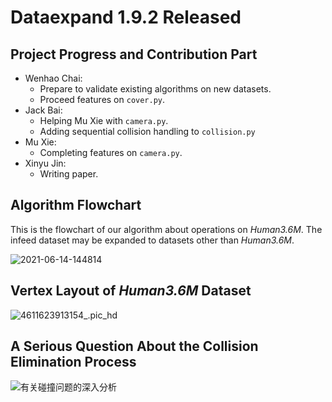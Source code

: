 # Dataexpand 1.9.2 Released

## Project Progress and Contribution Part

-   Wenhao Chai: 
    -   Prepare to validate existing algorithms on new datasets.
    -   Proceed features on `cover.py`.
-   Jack Bai: 
    -   Helping Mu Xie with `camera.py`.
    -   Adding sequential collision handling to `collision.py`
-   Mu Xie:
    -   Completing features on `camera.py`.
-   Xinyu Jin:
    -   Writing paper.



## Algorithm Flowchart

This is the flowchart of our algorithm about operations on *Human3.6M*. The infeed dataset may be expanded to datasets other than *Human3.6M*.

![2021-06-14-144814](http://jacklovespictures.oss-cn-beijing.aliyuncs.com/2021-06-15-021149.png)

## Vertex Layout of *Human3.6M* Dataset

![4611623913154_.pic_hd](http://jacklovespictures.oss-cn-beijing.aliyuncs.com/2021-06-17-082747.png)

## A Serious Question About the Collision Elimination Process

![有关碰撞问题的深入分析](http://jacklovespictures.oss-cn-beijing.aliyuncs.com/2021-06-28-085837.png)

